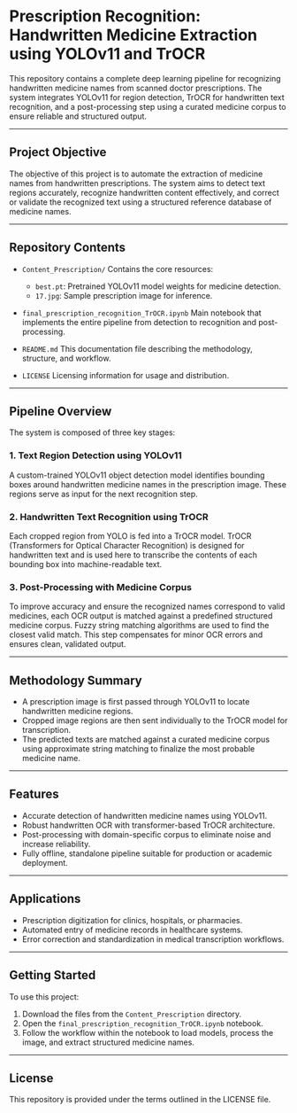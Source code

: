 # Prescription Recognition: Handwritten Medicine Extraction using YOLOv11 and TrOCR

This repository contains a complete deep learning pipeline for recognizing handwritten medicine names from scanned doctor prescriptions. The system integrates YOLOv11 for region detection, TrOCR for handwritten text recognition, and a post-processing step using a curated medicine corpus to ensure reliable and structured output.

---

## Project Objective

The objective of this project is to automate the extraction of medicine names from handwritten prescriptions. The system aims to detect text regions accurately, recognize handwritten content effectively, and correct or validate the recognized text using a structured reference database of medicine names.

---

## Repository Contents

* `Content_Prescription/`
  Contains the core resources:

  * `best.pt`: Pretrained YOLOv11 model weights for medicine detection.
  * `17.jpg`: Sample prescription image for inference.

* `final_prescription_recognition_TrOCR.ipynb`
  Main notebook that implements the entire pipeline from detection to recognition and post-processing.

* `README.md`
  This documentation file describing the methodology, structure, and workflow.

* `LICENSE`
  Licensing information for usage and distribution.

---

## Pipeline Overview

The system is composed of three key stages:

### 1. Text Region Detection using YOLOv11

A custom-trained YOLOv11 object detection model identifies bounding boxes around handwritten medicine names in the prescription image. These regions serve as input for the next recognition step.

### 2. Handwritten Text Recognition using TrOCR

Each cropped region from YOLO is fed into a TrOCR model. TrOCR (Transformers for Optical Character Recognition) is designed for handwritten text and is used here to transcribe the contents of each bounding box into machine-readable text.

### 3. Post-Processing with Medicine Corpus

To improve accuracy and ensure the recognized names correspond to valid medicines, each OCR output is matched against a predefined structured medicine corpus. Fuzzy string matching algorithms are used to find the closest valid match. This step compensates for minor OCR errors and ensures clean, validated output.

---

## Methodology Summary

* A prescription image is first passed through YOLOv11 to locate handwritten medicine regions.
* Cropped image regions are then sent individually to the TrOCR model for transcription.
* The predicted texts are matched against a curated medicine corpus using approximate string matching to finalize the most probable medicine name.

---

## Features

* Accurate detection of handwritten medicine names using YOLOv11.
* Robust handwritten OCR with transformer-based TrOCR architecture.
* Post-processing with domain-specific corpus to eliminate noise and increase reliability.
* Fully offline, standalone pipeline suitable for production or academic deployment.

---

## Applications

* Prescription digitization for clinics, hospitals, or pharmacies.
* Automated entry of medicine records in healthcare systems.
* Error correction and standardization in medical transcription workflows.

---

## Getting Started

To use this project:

1. Download the files from the `Content_Prescription` directory.
2. Open the `final_prescription_recognition_TrOCR.ipynb` notebook.
3. Follow the workflow within the notebook to load models, process the image, and extract structured medicine names.

---

## License

This repository is provided under the terms outlined in the LICENSE file.



